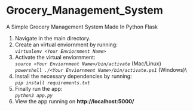 # Grocery_Management_System
A Simple Grocery Management System Made In Python Flask

1. Navigate in the main directory.
2. Create an virtual enviornment by running:\
   *`virtualenv <Your Enviornment Name>`*
3. Activate the virtual enviornment:\
   *`source <Your Enviornment Name>/bin/activate`* (Mac/Linux)\
   *`powershell ./<Your Enviornment Name>/bin/activate.ps1`* (Windows)\
4. Install the necessary dependencies by running:\
   *`pip install requirements.txt`*
5. Finally run the app:\
   *`python3 app.py`*
6. View the app running on **http://localhost:5000/**
